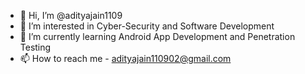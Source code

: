 - 👋 Hi, I’m @adityajain1109
- 👀 I’m interested in Cyber-Security and Software Development
- 🌱 I’m currently learning Android App Development and Penetration Testing
- 📫 How to reach me  - adityajain110902@gmail.com

<!---
adityajain1109/adityajain1109 is a ✨ special ✨ repository because its `README.md` (this file) appears on your GitHub profile.
You can click the Preview link to take a look at your changes.
--->

